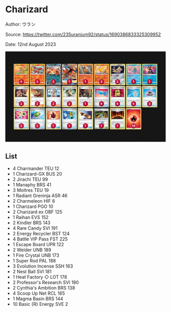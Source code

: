 # Charizard

Author: ウラン

Source: <https://twitter.com/235uranium92/status/1690386833325309952>

Date: 12nd August 2023

![decklist](../../images/OBF/Charizard/1-%20Charizard.png)

## List

* 4 Charmander TEU 12
* 1 Charizard-GX BUS 20
* 2 Jirachi TEU 99
* 1 Manaphy BRS 41
* 3 Moltres TEU 19
* 1 Radiant Greninja ASR 46
* 2 Charmeleon HIF 8
* 1 Charizard PGO 10
* 2 Charizard ex OBF 125
* 1 Raihan EVS 152
* 2 Kindler BRS 143
* 4 Rare Candy SVI 191
* 2 Energy Recycler BST 124
* 4 Battle VIP Pass FST 225
* 1 Escape Board UPR 122
* 2 Welder UNB 189
* 1 Fire Crystal UNB 173
* 1 Super Rod PAL 188
* 3 Evolution Incense SSH 163
* 2 Nest Ball SVI 181
* 1 Heat Factory ◇ LOT 178
* 2 Professor's Research SVI 190
* 2 Cynthia's Ambition BRS 138
* 4 Scoop Up Net RCL 165
* 1 Magma Basin BRS 144
* 10 Basic {R} Energy SVE 2
